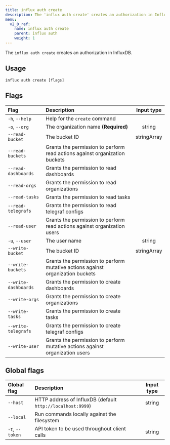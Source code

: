 ```yaml
---
title: influx auth create
description: The 'influx auth create' creates an authorization in InfluxDB.
menu:
  v2_0_ref:
    name: influx auth create
    parent: influx auth
    weight: 1
---
```


The `influx auth create` creates an authorization in InfluxDB.

## Usage
```
influx auth create [flags]
```

## Flags
| Flag                 | Description                                                                    | Input type  |
|:----                 |:-----------                                                                    |:----------: |
| `-h`, `--help`       | Help for the `create` command                                                  |             |
| `-o`, `--org`        | The organization name **(Required)**                                           | string      |
| `--read-bucket`      | The bucket ID                                                                  | stringArray |
| `--read-buckets`     | Grants the permission to perform read actions against organization buckets     |             |
| `--read-dashboards`  | Grants the permission to read dashboards                                       |             |
| `--read-orgs`        | Grants the permission to read organizations                                    |             |
| `--read-tasks`       | Grants the permission to read tasks                                            |             |
| `--read-telegrafs`   | Grants the permission to read telegraf configs                                 |             |
| `--read-user`        | Grants the permission to perform read actions against organization users       |             |
| `-u`, `--user`       | The user name                                                                  | string      |
| `--write-bucket`     | The bucket ID                                                                  | stringArray |
| `--write-buckets`    | Grants the permission to perform mutative actions against organization buckets |             |
| `--write-dashboards` | Grants the permission to create dashboards                                     |             |
| `--write-orgs`       | Grants the permission to create organizations                                  |             |
| `--write-tasks`      | Grants the permission to create tasks                                          |             |
| `--write-telegrafs`  | Grants the permission to create telegraf configs                               |             |
| `--write-user`       | Grants the permission to perform mutative actions against organization users   |             |

## Global flags
| Global flag     | Description                                                | Input type |
|:-----------     |:-----------                                                |:----------:|
| `--host`        | HTTP address of InfluxDB (default `http://localhost:9999`) | string     |
| `--local`       | Run commands locally against the filesystem                |            |
| `-t`, `--token` | API token to be used throughout client calls               | string     |
